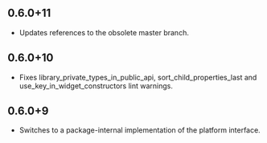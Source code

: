 ## 0.6.0+11

* Updates references to the obsolete master branch.

## 0.6.0+10

* Fixes library_private_types_in_public_api, sort_child_properties_last and use_key_in_widget_constructors
  lint warnings.

## 0.6.0+9

* Switches to a package-internal implementation of the platform interface.
